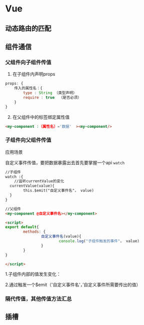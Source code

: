 # Vue

## 动态路由的匹配

## 组件通信

### 父组件向子组件传值

1. 在子组件内声明props
```js
props: {
	传入的属性名：{
		type : String （类型声明）
		require : true	（是否必须）
	}
}
```
2. 在父组件中的标签绑定属性值
```html
<my-component :（属性名）='数据'  ><my-component/>
```

### 子组件向父组件传值

应用场景

自定义事件传值，要把数据暴露出去首先要掌握一个api `watch`

```html
//子组件
watch :{
	//监听currentValue的变化
  currentValue(value){
  		this.$emit("自定义事件名"， value)
  }
}

//父组件
<my-component @自定义事件名></my-component>

<script>
export default{
		methods: {
				自定义事件名(value){
						console.log("子组件触发的事件"， value)
				}
		}
}

</script>
```

1.子组件内部的值发生变化：

2.通过触发一个$emit（'自定义事件名'，’自定义事件所需要传出的值）



### 隔代传值，其他传值方法汇总



## 插槽



